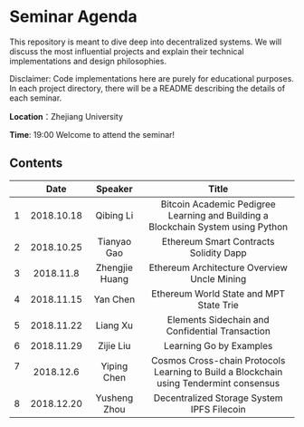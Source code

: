 # Seminar Agenda

This repository is meant to dive deep into decentralized systems. We will discuss the most influential projects and explain their technical implementations and design philosophies.

Disclaimer: Code implementations here are purely for educational purposes. In each project directory, there will be a README describing the details of each seminar.

**Location**：Zhejiang University

**Time**: 19:00  Welcome to attend the seminar!

## Contents
|      |    Date    |   Speaker   |                  Title                   |
| ---- | :--------: | :---------: | :--------------------------------------: |
| 1    | 2018.10.18 | Qibing Li  | Bitcoin Academic Pedigree <br> Learning and Building a Blockchain System using Python|
| 2    | 2018.10.25 | Tianyao Gao | Ethereum Smart Contracts <br> Solidity Dapp |
| 3    | 2018.11.8 | Zhengjie Huang | Ethereum Architecture Overview <br> Uncle Mining|
| 4    |  2018.11.15  | Yan Chen | Ethereum World State and MPT<br> State Trie |
| 5    | 2018.11.22  | Liang Xu | Elements Sidechain and Confidential Transaction <br>    |
| 6    | 2018.11.29  | Zijie Liu | Learning Go by Examples <br>    |
| 7    | 2018.12.6  | Yiping Chen | Cosmos Cross-chain Protocols <br> Learning to Build a Blockchain using Tendermint consensus|
| 8    | 2018.12.20  | Yusheng Zhou |  Decentralized Storage System <br> IPFS Filecoin        |



